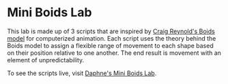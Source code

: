 # Mini Boids Lab

This lab is made up of 3 scripts that are inspired by [Craig Reynold's Boids model](http://www.red3d.com/cwr/boids/) for computerized animation. Each script uses the theory behind the Boids model to assign a flexible range of movement to each shape based on their position relative to one another. The end result is movement with an element of unpredictability.

To see the scripts live, visit [Daphne's Mini Boids Lab](https://pigandshrub.github.io/mini-boids-lab/).